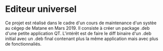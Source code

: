 # Editeur universel
Ce projet est réalisé dans le cadre d'un cours de maintenance d'un systèe au cégep de Matane en Mars 2019.
Il consiste à créer un package .deb d'une petite application QT.
L'intérêt est de faire le diff binaire d'un .deb initial avec un .deb final contenant plus la même application mais avec plus de fonctionnaliés.
